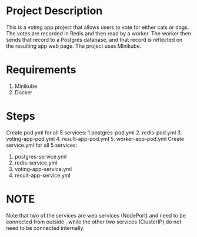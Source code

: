 # Project Description
This is a voting app project that allows users to vote for either cats or dogs. The votes are recorded in Redis and then read by a worker. The worker then sends that record to a Postgres database, and that record is reflected on the resulting app web page. The project uses Minikube.
# Requirements
1. Minikube
2. Docker
# Steps
Create pod.yml for all 5 services:
1.postgres-pod.yml
2. redis-pod.yml
3. voting-app-pod.yml
4. result-app-pod.yml
5. worker-app-pod.yml
Create service.yml for all 5 services:
1. postgres-service.yml
2. redis-service.yml
3. voting-app-service.yml
4. result-app-service.yml
# NOTE
Note that two of the services are web services (NodePort) and need to be connected from outside , while the other two services (ClusterIP) do not need to be connected internally.


